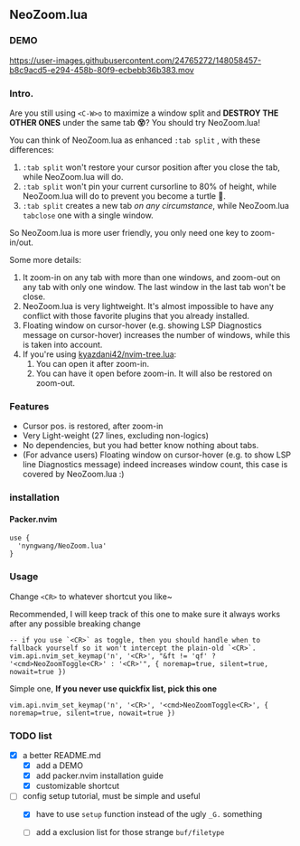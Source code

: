 NeoZoom.lua
---

### DEMO

https://user-images.githubusercontent.com/24765272/148058457-b8c9acd5-e294-458b-80f9-ecbebb36b383.mov

### Intro.

Are you still using `<C-W>o` to maximize a window split and **DESTROY THE OTHER ONES** under the same tab **😵**? You should try NeoZoom.lua!

You can think of NeoZoom.lua as enhanced `:tab split` , with these differences:

1. `:tab split` won't restore your cursor position after you close the tab, while NeoZoom.lua will do.
2. `:tab split` won't pin your current cursorline to 80% of height, while NeoZoom.lua will do to prevent you become a turtle 🐢.
3. `:tab split` creates a new tab *on any circumstance*, while NeoZoom.lua `tabclose` one with a single window.

So NeoZoom.lua is more user friendly, you only need one key to zoom-in/out.

Some more details:

1. It zoom-in on any tab with more than one windows, and zoom-out on any tab with only one window. The last window in the last tab won't be close.
2. NeoZoom.lua is very lightweight. It's almost impossible to have any conflict with those favorite plugins that you already installed.
3. Floating window on cursor-hover (e.g. showing LSP Diagnostics message on cursor-hover) increases the number of windows, while this is taken into account.
4. If you're using [kyazdani42/nvim-tree.lua](https://github.com/kyazdani42/nvim-tree.lua):
   1. You can open it after zoom-in.
   2. You can have it open before zoom-in. It will also be restored on zoom-out.

### Features

- Cursor pos. is restored, after zoom-in
- Very Light-weight (27 lines, excluding non-logics)
- No dependencies, but you had better know nothing about tabs.
- (For advance users) Floating window on cursor-hover (e.g. to show LSP line Diagnostics message) indeed increases window count, this case is covered by NeoZoom.lua :)

### installation

#### Packer.nvim

```
use {
  'nyngwang/NeoZoom.lua'
}
```

### Usage

Change `<CR>` to whatever shortcut you like~

Recommended, I will keep track of this one to make sure it always works after any possible breaking change
```
-- if you use `<CR>` as toggle, then you should handle when to fallback yourself so it won't intercept the plain-old `<CR>`.
vim.api.nvim_set_keymap('n', '<CR>', "&ft != 'qf' ? '<cmd>NeoZoomToggle<CR>' : '<CR>'", { noremap=true, silent=true, nowait=true })
```

Simple one, __If you never use quickfix list, pick this one__
```
vim.api.nvim_set_keymap('n', '<CR>', '<cmd>NeoZoomToggle<CR>', { noremap=true, silent=true, nowait=true })
```

### TODO list

- [x] a better README.md
  - [x] add a DEMO
  - [x] add packer.nvim installation guide
  - [x] customizable shortcut
- [ ] config setup tutorial, must be simple and useful
  - [x] have to use `setup` function instead of the ugly `_G.` something
  - [ ] add a exclusion list for those strange `buf/filetype`





